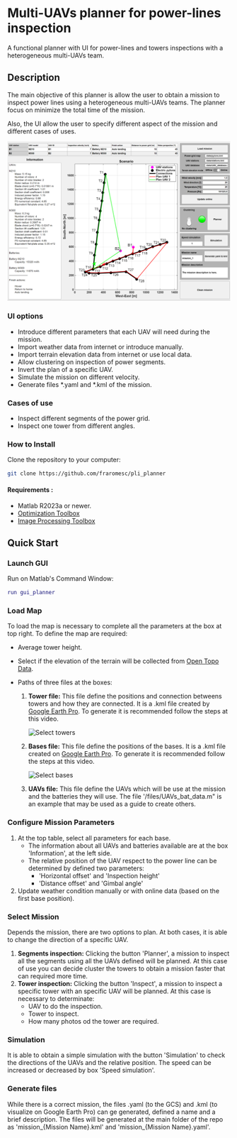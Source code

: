 # Multi-UAVs planner for power-lines inspection

 A functional planner with UI for power-lines and towers inspections with a heterogeneous multi-UAVs team. 

## Description
The main objective of this planner is allow the user to obtain a mission to inspect power lines using a heterogeneous multi-UAVs teams. The planner focus on minimize the total time of the mission. 

Also, the UI allow the user to specify different aspect of the mission and different cases of uses. 

![Planner](./media/planner.png)

### UI options
 - Introduce different parameters that each UAV will need during the mission. 
 - Import weather data from internet or introduce manually. 
 - Import terrain elevation data from internet or use local data. 
 - Allow clustering on inspection of power segments. 
 - Invert the plan of a specific UAV. 
 - Simulate the mission on different velocity. 
 - Generate files *.yaml and *.kml of the mission. 

### Cases of use
 - Inspect different segments of the power grid. 
 - Inspect one tower from different angles. 

### How to Install
Clone the repository to your computer: 

``` bash
git clone https://github.com/fraromesc/pli_planner
```

#### Requirements : 
 - Matlab R2023a or newer. 
 - [Optimization Toolbox](https://nl.mathworks.com/products/optimization.html)
 - [Image Processing Toolbox](https://nl.mathworks.com/products/image-processing.html) 
 
## Quick Start 
### Launch GUI
Run on Matlab's Command Window: 


``` Matlab
run gui_planner
```

### Load Map
To load the map is necessary to complete all the parameters at the box at top right. To define the map are required:
 - Average tower height.
 - Select if the elevation of the terrain will be collected from [Open Topo Data](https://www.opentopodata.org/datasets/eudem/).
 - Paths of three files at the boxes:

    1. **Tower file:** This file define the positions and connection betweens towers and how they are connected. It is a .kml file created by [Google Earth Pro](https://www.google.com/intl/es/earth/about/versions/#earth-pro). To generate it is recommended follow the steps at this video.

        ![Select towers](./media/guidePylons.gif)

    2. **Bases file:** This file define the positions of the bases. It is a .kml file created on [Google Earth Pro](https://www.google.com/intl/es/earth/about/versions/#earth-pro). To generate it is recommended follow the steps at this video.

        ![Select bases](./media/guideStations.gif)

    3. **UAVs file:** This file define the UAVs which will be use at the mission and the batteries they will use. The file '/files/UAVs_bat_data.m" is an example that may be used as a guide to create others. 

### Configure Mission Parameters

   1. At the top table, select all parameters for each base.
        - The information about all UAVs and batteries available are at the box 'Information', at the left side.
        - The relative position of the UAV respect to the power line can be determined by defined two parameters:
            - 'Horizontal offset' and 'Inspection height'
            - 'Distance offset' and 'Gimbal angle' 
   2.  Update weather condition manually or with online data (based on the first base position). 

### Select Mission
Depends the mission, there are two options to plan. At both cases, it is able to change the direction of a specific UAV.  
1. **Segments inspection:** 
    Clicking the button 'Planner', a mission to inspect all the segments using all the UAVs defined will be planned. At this case of use you can decide cluster the towers to obtain a mission faster that can required more time. 
2. **Tower inspection:**
    Clicking the button 'Inspect', a mission to inspect a specific tower with an specific UAV will be planned. At this case is necessary to determinate:
    - UAV to do the inspection. 
    - Tower to inspect.
    - How many photos od the tower are required. 

### Simulation
It is able to obtain a simple simulation with the button 'Simulation' to check the directions of the UAVs and the relative position. The speed can be increased or decreased by box 'Speed simulation'.

### Generate files
While there is a correct mission, the files .yaml (to the GCS) and .kml (to visualize on Google Earth Pro) can ge generated, defined a name and a brief description. The files will be generated at the main folder of the repo as 'mission_{Mission Name}.kml' and 'mission_{Mission Name}.yaml'. 
